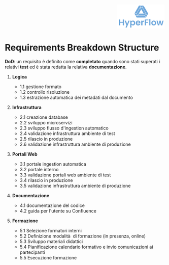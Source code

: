 <p style="text-align: right;">
  <img src="https://github.com/Lorenzo-Gardini/Project-Management/blob/main/report/images/hyperflow_logo.png?raw=true" alt="Logo" style="width: 150px;"/>
</p>

# Requirements Breakdown Structure

**DoD**: un requisito è definito come **completato** quando sono stati superati i relativi **test** ed è stata redatta la relativa **documentazione**.

1. **Logica**
   - 1.1 gestione formato
   - 1.2 controllo risoluzione
   - 1.3 estrazione automatica dei metadati dal documento

2. **Infrastruttura**
   - 2.1 creazione database
   - 2.2 sviluppo microservizi
   - 2.3 sviluppo flusso d'ingestion automatico
   - 2.4 validazione infrastruttura ambiente di test
   - 2.5 rilascio in produzione
   - 2.6 validazione infrastruttura ambiente di produzione

3. **Portali Web**
   - 3.1 portale ingestion automatica
   - 3.2 portale interno
   - 3.3 validazione portali web ambiente di test
   - 3.4 rilascio in produzione
   - 3.5 validazione infrastruttura ambiente di produzione
   
4. **Documentazione**
   - 4.1 documentazione del codice
   - 4.2 guida per l'utente su Confluence

5. **Formazione**
   - 5.1 Selezione formatori interni
   - 5.2 Definizione modalità  di formazione (in presenza,  online)
   - 5.3 Sviluppo materiali didattici
   - 5.4 Pianificazione calendario formativo e invio comunicazioni ai partecipanti
   - 5.5 Esecuzione formazione
